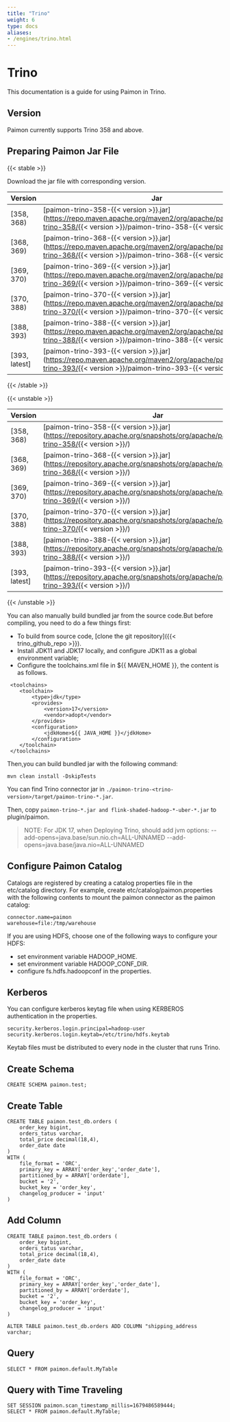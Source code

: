 ```yaml
---
title: "Trino"
weight: 6
type: docs
aliases:
- /engines/trino.html
---
```

<!--
Licensed to the Apache Software Foundation (ASF) under one
or more contributor license agreements.  See the NOTICE file
distributed with this work for additional information
regarding copyright ownership.  The ASF licenses this file
to you under the Apache License, Version 2.0 (the
"License"); you may not use this file except in compliance
with the License.  You may obtain a copy of the License at

  http://www.apache.org/licenses/LICENSE-2.0

Unless required by applicable law or agreed to in writing,
software distributed under the License is distributed on an
"AS IS" BASIS, WITHOUT WARRANTIES OR CONDITIONS OF ANY
KIND, either express or implied.  See the License for the
specific language governing permissions and limitations
under the License.
-->

# Trino

This documentation is a guide for using Paimon in Trino.

## Version

Paimon currently supports Trino 358 and above.

## Preparing Paimon Jar File

{{< stable >}}

Download the jar file with corresponding version.

| Version       | Jar                                                                                                                                                                     |
|---------------|-------------------------------------------------------------------------------------------------------------------------------------------------------------------------|
| [358, 368)    | [paimon-trino-358-{{< version >}}.jar](https://repo.maven.apache.org/maven2/org/apache/paimon/paimon-trino-358/{{< version >}}/paimon-trino-358-{{< version >}}.jar)    |
| [368, 369)    | [paimon-trino-368-{{< version >}}.jar](https://repo.maven.apache.org/maven2/org/apache/paimon/paimon-trino-368/{{< version >}}/paimon-trino-368-{{< version >}}.jar)    |
| [369, 370)    | [paimon-trino-369-{{< version >}}.jar](https://repo.maven.apache.org/maven2/org/apache/paimon/paimon-trino-369/{{< version >}}/paimon-trino-369-{{< version >}}.jar)    |
| [370, 388)    | [paimon-trino-370-{{< version >}}.jar](https://repo.maven.apache.org/maven2/org/apache/paimon/paimon-trino-370/{{< version >}}/paimon-trino-370-{{< version >}}.jar)    |
| [388, 393)    | [paimon-trino-388-{{< version >}}.jar](https://repo.maven.apache.org/maven2/org/apache/paimon/paimon-trino-388/{{< version >}}/paimon-trino-388-{{< version >}}.jar)    |
| [393, latest] | [paimon-trino-393-{{< version >}}.jar](https://repo.maven.apache.org/maven2/org/apache/paimon/paimon-trino-393/{{< version >}}/paimon-trino-393-{{< version >}}.jar)    |

{{< /stable >}}

{{< unstable >}}

| Version       | Jar                                                                                                                                 |
|---------------|-------------------------------------------------------------------------------------------------------------------------------------|
| [358, 368)    | [paimon-trino-358-{{< version >}}.jar](https://repository.apache.org/snapshots/org/apache/paimon/paimon-trino-358/{{< version >}}/) |
| [368, 369)    | [paimon-trino-368-{{< version >}}.jar](https://repository.apache.org/snapshots/org/apache/paimon/paimon-trino-368/{{< version >}}/) |
| [369, 370)    | [paimon-trino-369-{{< version >}}.jar](https://repository.apache.org/snapshots/org/apache/paimon/paimon-trino-369/{{< version >}}/) |
| [370, 388)    | [paimon-trino-370-{{< version >}}.jar](https://repository.apache.org/snapshots/org/apache/paimon/paimon-trino-370/{{< version >}}/) |
| [388, 393)    | [paimon-trino-388-{{< version >}}.jar](https://repository.apache.org/snapshots/org/apache/paimon/paimon-trino-388/{{< version >}}/) |
| [393, latest] | [paimon-trino-393-{{< version >}}.jar](https://repository.apache.org/snapshots/org/apache/paimon/paimon-trino-393/{{< version >}}/) |

{{< /unstable >}}

You can also manually build bundled jar from the source code.But before compiling, you need to do a few things first:

- To build from source code, [clone the git repository]({{< trino_github_repo >}}).
- Install JDK11 and JDK17 locally, and configure JDK11 as a global environment variable;
- Configure the toolchains.xml file in ${{ MAVEN_HOME }}, the content is as follows.

```
 <toolchains>
    <toolchain>
        <type>jdk</type>
        <provides>
            <version>17</version>
            <vendor>adopt</vendor>
        </provides>
        <configuration>
            <jdkHome>${{ JAVA_HOME }}</jdkHome>
        </configuration>
    </toolchain>
 </toolchains>          
```

Then,you can build bundled jar with the following command:

```
mvn clean install -DskipTests
```

You can find Trino connector jar in `./paimon-trino-<trino-version>/target/paimon-trino-*.jar`.

Then, copy `paimon-trino-*.jar and flink-shaded-hadoop-*-uber-*.jar` to plugin/paimon.

> NOTE: For JDK 17, when Deploying Trino, should add jvm options: --add-opens=java.base/sun.nio.ch=ALL-UNNAMED --add-opens=java.base/java.nio=ALL-UNNAMED

## Configure Paimon Catalog

Catalogs are registered by creating a catalog properties file in the etc/catalog directory. For example, create etc/catalog/paimon.properties with the following contents to mount the paimon connector as the paimon catalog:

```
connector.name=paimon
warehouse=file:/tmp/warehouse
```

If you are using HDFS, choose one of the following ways to configure your HDFS:

- set environment variable HADOOP_HOME.
- set environment variable HADOOP_CONF_DIR.
- configure fs.hdfs.hadoopconf in the properties.

## Kerberos

You can configure kerberos keytag file when using KERBEROS authentication in the properties.

```
security.kerberos.login.principal=hadoop-user
security.kerberos.login.keytab=/etc/trino/hdfs.keytab
```

Keytab files must be distributed to every node in the cluster that runs Trino.

## Create Schema

```
CREATE SCHEMA paimon.test;
```

## Create Table

```
CREATE TABLE paimon.test_db.orders (
    order_key bigint,
    orders_tatus varchar,
    total_price decimal(18,4),
    order_date date
)
WITH (
    file_format = 'ORC',
    primary_key = ARRAY['order_key','order_date'],
    partitioned_by = ARRAY['orderdate'],
    bucket = '2',
    bucket_key = 'order_key',
    changelog_producer = 'input'
)
```

## Add Column

```
CREATE TABLE paimon.test_db.orders (
    order_key bigint,
    orders_tatus varchar,
    total_price decimal(18,4),
    order_date date
)
WITH (
    file_format = 'ORC',
    primary_key = ARRAY['order_key','order_date'],
    partitioned_by = ARRAY['orderdate'],
    bucket = '2',
    bucket_key = 'order_key',
    changelog_producer = 'input'
)

ALTER TABLE paimon.test_db.orders ADD COLUMN "shipping_address varchar;
```

## Query

```
SELECT * FROM paimon.default.MyTable
```

## Query with Time Traveling

```
SET SESSION paimon.scan_timestamp_millis=1679486589444;
SELECT * FROM paimon.default.MyTable;
```
